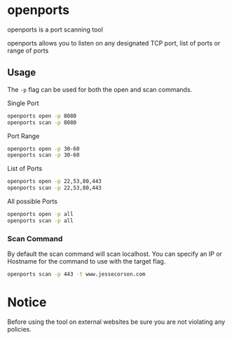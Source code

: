 # openports

openports is a port scanning tool

openports allows you to listen on any designated TCP port, list of ports or range of ports

## Usage

The `-p` flag can be used for both the open and scan commands.

Single Port
```bash
openports open -p 8080
openports scan -p 8080
```

Port Range
```bash
openports open -p 30-60
openports scan -p 30-60
```

List of Ports
```bash
openports open -p 22,53,80,443
openports scan -p 22,53,80,443
```

All possible Ports
```bash
openports open -p all
openports scan -p all
```

### Scan Command
By default the scan command will scan localhost. You can specify an IP or Hostname for the command to use with the target flag.
```bash
openports scan -p 443 -t www.jessecorson.com
```

# Notice
Before using the tool on external websites be sure you are not violating any policies.